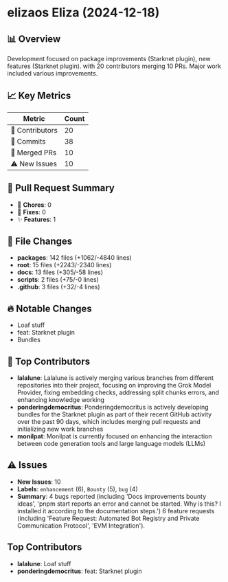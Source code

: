 # elizaos Eliza (2024-12-18)
    
## 📊 Overview
Development focused on package improvements (Starknet plugin), new features (Starknet plugin). with 20 contributors merging 10 PRs. Major work included various improvements.

## 📈 Key Metrics
| Metric | Count |
|---------|--------|
| 👥 Contributors | 20 |
| 📝 Commits | 38 |
| 🔄 Merged PRs | 10 |
| ⚠️ New Issues | 10 |

## 🔄 Pull Request Summary
- 🧹 **Chores**: 0
- 🐛 **Fixes**: 0
- ✨ **Features**: 1

## 📁 File Changes
- **packages**: 142 files (+1062/-4840 lines)
- **root**: 15 files (+2243/-2340 lines)
- **docs**: 13 files (+305/-58 lines)
- **scripts**: 2 files (+75/-0 lines)
- **.github**: 3 files (+32/-4 lines)

## 🔥 Notable Changes
- Loaf stuff
- feat: Starknet plugin
- Bundles

## 👥 Top Contributors
- **lalalune**: Lalalune is actively merging various branches from different repositories into their project, focusing on improving the Grok Model Provider, fixing embedding checks, addressing split chunks errors, and enhancing knowledge working
- **ponderingdemocritus**: Ponderingdemocritus is actively developing bundles for the Starknet plugin as part of their recent GitHub activity over the past 90 days, which includes merging pull requests and initializing new work branches
- **monilpat**: Monilpat is currently focused on enhancing the interaction between code generation tools and large language models (LLMs)

## ⚠️ Issues
- **New Issues**: 10
- **Labels**: `enhancement` (6), `Bounty` (5), `bug` (4)
- **Summary**: 4 bugs reported (including 'Docs improvements bounty ideas', 'pnpm start reports an error and cannot be started. Why is this? I installed it according to the documentation steps.') 6 feature requests (including 'Feature Request: Automated Bot Registry and Private Communication Protocol', 'EVM Integration').

## Top Contributors
- **lalalune**: Loaf stuff
- **ponderingdemocritus**: feat: Starknet plugin